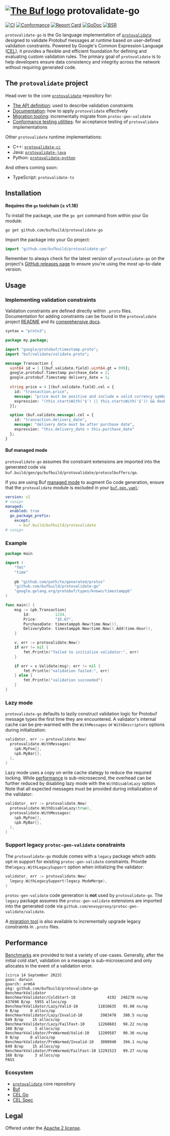 # [![The Buf logo](.github/buf-logo.svg)][buf] protovalidate-go

[![CI](https://github.com/bufbuild/protovalidate-go/actions/workflows/ci.yaml/badge.svg)](https://github.com/bufbuild/protovalidate-go/actions/workflows/ci.yaml)
[![Conformance](https://github.com/bufbuild/protovalidate-go/actions/workflows/conformance.yaml/badge.svg)](https://github.com/bufbuild/protovalidate-go/actions/workflows/conformance.yaml)
[![Report Card](https://goreportcard.com/badge/github.com/bufbuild/protovalidate-go)](https://goreportcard.com/report/github.com/bufbuild/protovalidate-go)
[![GoDoc](https://pkg.go.dev/badge/github.com/bufbuild/protovalidate-go.svg)](https://pkg.go.dev/github.com/bufbuild/protovalidate-go)
[![BSR](https://img.shields.io/badge/BSR-Module-0C65EC)][buf-mod]

`protovalidate-go` is the Go language implementation
of [`protovalidate`](https://github.com/bufbuild/protovalidate) designed
to validate Protobuf messages at runtime based on user-defined validation constraints.
Powered by Google's Common Expression Language ([CEL](https://github.com/google/cel-spec)), it provides a
flexible and efficient foundation for defining and evaluating custom validation
rules.
The primary goal of `protovalidate` is to help developers ensure data
consistency and integrity across the network without requiring generated code.

## The `protovalidate` project

Head over to the core [`protovalidate`](https://github.com/bufbuild/protovalidate/) repository for:

- [The API definition](https://github.com/bufbuild/protovalidate/tree/main/proto/protovalidate/buf/validate/validate.proto): used to describe validation constraints
- [Documentation](https://github.com/bufbuild/protovalidate/tree/main/docs): how to apply `protovalidate` effectively
- [Migration tooling](https://github.com/bufbuild/protovalidate/tree/main/docs/migrate.md): incrementally migrate from `protoc-gen-validate`
- [Conformance testing utilities](https://github.com/bufbuild/protovalidate/tree/main/docs/conformance.md): for acceptance testing of `protovalidate` implementations

Other `protovalidate` runtime implementations:

- C++: [`protovalidate-cc`][pv-cc]
- Java: [`protovalidate-java`][pv-java]
- Python: [`protovalidate-python`][pv-python]

And others coming soon:

- TypeScript: `protovalidate-ts`

## Installation

**Requires the `go` toolchain (≥ v1.18)**

To install the package, use the `go get` command from within your Go module:

```shell
go get github.com/bufbuild/protovalidate-go
```

Import the package into your Go project:

```go
import "github.com/bufbuild/protovalidate-go"
```

Remember to always check for the latest version of `protovalidate-go` on the
project's [GitHub releases page](https://github.com/bufbuild/protovalidate-go/releases)
to ensure you're using the most up-to-date version.

## Usage

### Implementing validation constraints

Validation constraints are defined directly within `.proto` files.
Documentation for adding constraints can be found in the `protovalidate` project
[README](https://github.com/bufbuild/protovalidate) and its [comprehensive docs](https://github.com/bufbuild/protovalidate/tree/main/docs).

```protobuf
syntax = "proto3";

package my.package;

import "google/protobuf/timestamp.proto";
import "buf/validate/validate.proto";

message Transaction {
  uint64 id = 1 [(buf.validate.field).uint64.gt = 999];
  google.protobuf.Timestamp purchase_date = 2;
  google.protobuf.Timestamp delivery_date = 3;
  
  string price = 4 [(buf.validate.field).cel = {
    id: "transaction.price",
    message: "price must be positive and include a valid currency symbol ($ or £)",
    expression: "(this.startsWith('$') || this.startsWith('£')) && double(this.substring(1)) > 0"
  }];

  option (buf.validate.message).cel = {
    id: "transaction.delivery_date",
    message: "delivery date must be after purchase date",
    expression: "this.delivery_date > this.purchase_date"
  };
}
```

#### Buf managed mode

`protovalidate-go` assumes the constraint extensions are imported into
the generated code via `buf.build/gen/go/bufbuild/protovalidate/protocolbuffers/go`.

If you are using Buf [managed mode](https://buf.build/docs/generate/managed-mode/) to augment Go code generation, ensure 
that the `protovalidate` module is excluded in your [`buf.gen.yaml`](https://buf.build/docs/configuration/v1/buf-gen-yaml#except):

```yaml
version: v1
# <snip>
managed:
  enabled: true
  go_package_prefix:
    except:
      - buf.build/bufbuild/protovalidate
# <snip>
```

### Example

```go
package main

import (
	"fmt"
	"time"
	
	pb "github.com/path/to/generated/protos"
	"github.com/bufbuild/protovalidate-go"
	"google.golang.org/protobuf/types/known/timestamppb"
)

func main() {
	msg := &pb.Transaction{
		Id:           1234,
		Price:        "$5.67",
		PurchaseDate: timestamppb.New(time.Now()),
		DeliveryDate: timestamppb.New(time.Now().Add(time.Hour)),
	}

	v, err := protovalidate.New()
	if err != nil {
		fmt.Println("failed to initialize validator:", err)
	}

	if err = v.Validate(msg); err != nil {
		fmt.Println("validation failed:", err)
	} else {
		fmt.Println("validation succeeded")
	}
}
```

### Lazy mode

`protovalidate-go` defaults to lazily construct validation logic for Protobuf 
message types the first time they are encountered. A validator's internal 
cache can be pre-warmed with the `WithMessages` or `WithDescriptors` options 
during initialization:

```go
validator, err := protovalidate.New(
  protovalidate.WithMessages(
    &pb.MyFoo{}, 
    &pb.MyBar{}, 
  ),
)
```

Lazy mode uses a copy on write cache stategy to reduce the required locking.
While [performance](#performance) is sub-microsecond, the overhead can be
further reduced by disabling lazy mode with the `WithDisableLazy` option.
Note that all expected messages must be provided during initialization of the
validator:

```go
validator, err := protovalidate.New(
  protovalidate.WithDisableLazy(true),
  protovalidate.WithMessages(
    &pb.MyFoo{},
    &pb.MyBar{},
  ),
)
```

### Support legacy `protoc-gen-validate` constraints

The `protovalidate-go` module comes with a `legacy` package which adds opt-in support
for existing `protoc-gen-validate` constraints. Provide the`legacy.WithLegacySupport` 
option when initializing the validator:

```go
validator, err := protovalidate.New(
  legacy.WithLegacySupport(legacy.ModeMerge),
)
```

`protoc-gen-validate` code generation is **not** used by `protovalidate-go`. The 
`legacy` package assumes the `protoc-gen-validate` extensions are imported into
the generated code via `github.com/envoyproxy/protoc-gen-validate/validate`.

A [migration tool](https://github.com/bufbuild/protovalidate/tree/main/tools/protovalidate-migrate) is also available to incrementally upgrade legacy constraints in `.proto` files.

## Performance

[Benchmarks](validator_bench_test.go) are provided to test a variety of use-cases. Generally, after the 
initial cold start, validation on a message is sub-microsecond 
and only allocates in the event of a validation error.

```
[circa 14 September 2023]
goos: darwin
goarch: arm64
pkg: github.com/bufbuild/protovalidate-go
BenchmarkValidator
BenchmarkValidator/ColdStart-10              4192  246278 ns/op  437698 B/op  5955 allocs/op
BenchmarkValidator/Lazy/Valid-10         11816635   95.08 ns/op       0 B/op     0 allocs/op
BenchmarkValidator/Lazy/Invalid-10        2983478   380.5 ns/op     649 B/op    15 allocs/op
BenchmarkValidator/Lazy/FailFast-10      12268683   98.22 ns/op     168 B/op     3 allocs/op
BenchmarkValidator/PreWarmed/Valid-10    12209587   90.36 ns/op       0 B/op     0 allocs/op
BenchmarkValidator/PreWarmed/Invalid-10   3098940   394.1 ns/op     649 B/op    15 allocs/op
BenchmarkValidator/PreWarmed/FailFast-10 12291523   99.27 ns/op     168 B/op     3 allocs/op
PASS

```

### Ecosystem

- [`protovalidate`](https://github.com/bufbuild/protovalidate) core repository
- [Buf][buf]
- [CEL Go][cel-go]
- [CEL Spec][cel-spec]

## Legal

Offered under the [Apache 2 license][license].

[license]: LICENSE
[buf]: https://buf.build
[buf-mod]: https://buf.build/bufbuild/protovalidate
[cel-go]: https://github.com/google/cel-go
[cel-spec]: https://github.com/google/cel-spec
[pv-cc]: https://github.com/bufbuild/protovalidate-cc
[pv-java]: https://github.com/bufbuild/protovalidate-java
[pv-python]: https://github.com/bufbuild/protovalidate-python
